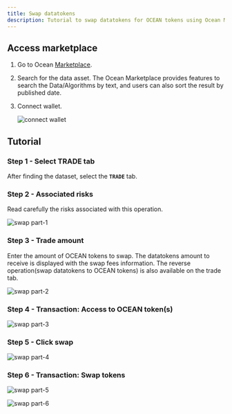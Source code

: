 ```yaml
---
title: Swap datatokens
description: Tutorial to swap datatokens for OCEAN tokens using Ocean Market
---
```


## Access marketplace

1. Go to Ocean <a href="https://v4.market.oceanprotocol.com/" target="_blank">Marketplace</a>.
2. Search for the data asset.
   The Ocean Marketplace provides features to search the Data/Algorithms by text, and users can also sort the result by published date.

3. Connect wallet.

   ![connect wallet](images/marketplace/consume-connect-wallet.png 'Connect wallet')

## Tutorial

### Step 1 - Select TRADE tab

After finding the dataset, select the **`TRADE`** tab.

### Step 2 - Associated risks

Read carefully the risks associated with this operation.

![swap part-1](images/marketplace/Swap-1.png 'Associated risks')

### Step 3 - Trade amount

Enter the amount of OCEAN tokens to swap. The datatokens amount to receive is displayed with the swap fees information. The reverse operation(swap datatokens to OCEAN tokens) is also available on the trade tab.

![swap part-2](images/marketplace/Swap-2.png 'Amount of OCEANs to swap')

### Step 4 - Transaction: Access to OCEAN token(s)

![swap part-3](images/marketplace/Swap-3.png 'Transaction: Approve spend limit')

### Step 5 - Click swap

![swap part-4](images/marketplace/Swap-4.png 'Swap tokens')

### Step 6 - Transaction: Swap tokens

![swap part-5](images/marketplace/Swap-5.png 'Transaction: Swap tokens')

![swap part-6](images/marketplace/Swap-6.png 'View transaction')
